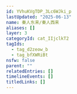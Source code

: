 ```yaml
---
id: YVhuKVgTDP_3Lc6WJki_p
lastUpdated: "2025-06-13"
name: 秦人东来/秦人西来
aliases: []
layer: 3
categoryId: cat_IIjclkT2
tagIds:
  - tag_d2zeow_b
  - tag_bfXWRiBt
nsfw: false
parent: ""
relatedEntries: []
timelineEvents: []
titledLinks: []
---
```


